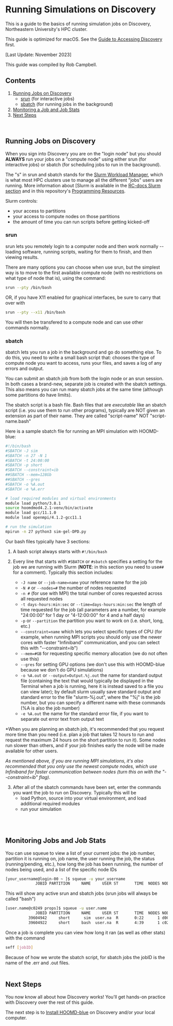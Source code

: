 # Running Simulations on Discovery

This is a guide to the basics of running simulation jobs on Discovery, Northeastern University's HPC cluster. 

This guide is optimized for macOS. See the [Guide to Accessing Discovery](/01-Accessing-Discovery.md) first.

[Last Update: November 2023]

This guide was compiled by Rob Campbell.
<br>

## Contents
1. [Running Jobs on Discovery](/02-Slurm-and-Disco.md#running-jobs-on-discovery)
	* [srun](/02-Slurm-and-Disco.md#srun) (for interactive jobs)
	* [sbatch](/02-Slurm-and-Disco.md#sbatch) (for running jobs in the background)
2. [Monitoring a Job and Job Stats](/02-Slurm-and-Disco.md#monitoring-jobs-and-job-stats)
3. [Next Steps](/02-Slurm-and-Disco.md#next-steps)
<br>

## Running Jobs on Discovery

When you sign into Discovery you are on the "login node" but you should **ALWAYS** run your jobs on a "compute node" using either srun (for interactive jobs) or sbatch (for scheduling jobs to run in the background).

The "s" in srun and sbatch stands for the [Slurm Workload Manager](https://slurm.schedmd.com/documentation.html), which is what most HPC clusters use to manage all the different "jobs" users are running. More information about [Slurm is available in the [RC-docs Slurm section](https://rc-docs.northeastern.edu/en/latest/slurmguide/index.html) and in this repository's [Programming Resources](/Programming-Resources#slurm).

Slurm controls:
* your access to partitions
* your access to compute nodes on those partitions
* the amount of time you can run scripts before getting kicked-off 

### srun

srun lets you remotely login to a computer node and then work normally -- loading software, running scripts, waiting for them to finish, and then viewing results.

There are many options you can choose when use srun, but the simplest way is to move to the first available compute node (with no restrictions on what type of node that is), using the command: 
```bash
srun --pty /bin/bash
```
OR, if you have X11 enabled for graphical interfaces, be sure to carry that over with
```bash
srun --pty --x11 /bin/bash
```

You will then be transfered to a compute node and can use other commands normally.
<br>

### sbatch

sbatch lets you run a job in the background and go do something else. To do this, you need to write a small bash script that: chooses the type of compute node you want to access, runs your files, and saves a log of any errors and output. 

You can submit an sbatch job from both the login node or an srun session. In both cases a brand-new, separate job is created with the sbatch settings. This also means you can run many sbatch jobs at the same time (although some partitions do have limits).

The sbatch script is a bash file. Bash files that are *executable* like an sbatch script (i.e. you use them to run other programs), typically are NOT given an extension as part of their name. They are called "script-name" NOT "script-name.bash"

Here is a sample sbatch file for running an MPI simulation with HOOMD-blue:
```bash
#!/bin/bash
#SBATCH -J sim
#SBATCH -n 27 -N 1
#SBATCH -t 24:00:00
#SBATCH -p short
#SBATCH --constraint=ib
##SBATCH --mem=128Gb
##SBATCH --gres
#SBATCH -o %A.out
#SBATCH -e %A.err

# load required modules and virtual environments
module load python/3.8.1
source hoomdmod4.2.1-venv/bin/activate
module load gcc/11.1.0
module load openmpi/4.1.2-gcc11.1

# run the simulation
mpirun -n 27 python3 sim-gel-DPD.py
```

Our bash files typically have 3 sections:

1. A bash script always starts with `#!/bin/bash`

2. Every line that starts with `#SBATCH` or `#sbatch` specifies a setting for the job we are running with Slurm (**NOTE**: in this section you need to use`##` for a comment). Typically this section includes:
	* `-J name` or `--job-name=name` your reference name for the job
	* `-N #` or `--nodes=#` the number of nodes requested
	* `-n #` (for use with MPI) the total number of cores requested across all requested nodes
	* `-t days-hours:min:sec` or `--time=days-hours:min:sec` the length of time requested for the job (all parameters are a number, for example "24:00:00" for 1 day or "4-12:00:00" for 4 and a half days)
	* `-p` or `--partition` the partition you want to work on (i.e. short, long, etc.) 
	* `--constraint=name` which lets you select specific types of CPU (for example, when running MPI scripts you should only use the newer cores with faster "Infiniband" communication, and you can select this with "--constraint=ib")
	* `--mem=#GB` for requesting specific memory allocation (we do not often use this)
	* `--gres` for setting GPU options (we don't use this with HOOMD-blue because we don't do GPU simulations)
	* `-o %A.out` or `--output=Output.%j.out` the name for standard output file (containing the text that would typically be displayed in the Terminal when a job is running, here it is instead saved to a file you can view later); by default slurm usually save standard output and standard error to the file "slurm-%j.out", where the "%j" is the job number, but you can specify a different name with these commands (%A is also the job number)
	* `-e %A.out` the name for the standard error file, if you want to separate out error text from output text

*When you are planning an sbatch job, it's recommended that you request more time than you need (i.e. plan a job that takes 12 hours to run and request the maximum 24 hours on the short partition to run it). Some nodes run slower than others, and if your job finishes early the node will be made available for other users. 

*As mentioned above, if you are running MPI simulations, it's also recommended that you only use the newest compute nodes, which use Infiniband for faster communication between nodes (turn this on with the "--constraint=ib" flag).*

3. After all of the sbatch commands have been set, enter the commands you want the job to run on Discovery. Typically this will be
	* load Python, source into your virtual environment, and load additional required modules
	* run your simulation
<br>
<br>

## Monitoring Jobs and Job Stats

You can use squeue to view a list of your current jobs: the job number, partition it is running on, job name, the user running the job, the status (running/pending, etc.), how long the job has been running, the number of nodes being used, and a list of the specific node IDs
```bash
[your_username@login-00 ~ ]$ squeue -u your_username
             JOBID PARTITION     NAME     USER ST       TIME  NODES NODELIST(REASON)
```

This will show any active srun and sbatch jobs (srun jobs will always be called "bash")
```bash
[user.name@c0249 props]$ squeue -u user.name
             JOBID PARTITION     NAME     USER ST       TIME  NODES NODELIST(REASON)
          39604942     short      sim  user.na  R       0:22      1 d0052
          39604922     short     bash  user.na  R       4:39      1 c0249
```


Once a job is complete you can view how long it ran (as well as other stats) with the command
```bash
seff [jobID]
```

Because of how we wrote the sbatch script, for sbatch jobs the jobID is the name of the .err and .out files.
<br>
<br>
## Next Steps 

You now know all about how Discovery works! You'll get hands-on practice with Discovery over the rest of this guide.

The next step is to [Install HOOMD-blue](03-HOOMDblue-Install-Guide.md) on Discovery and/or your local computer.
